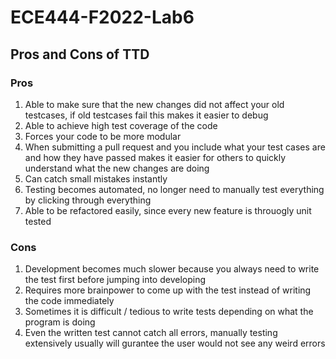 # ECE444-F2022-Lab6

## Pros and Cons of TTD

### Pros
1. Able to make sure that the new changes did not affect your old testcases, if old testcases fail this makes it easier to debug
2. Able to achieve high test coverage of the code
3. Forces your code to be more modular
4. When submitting a pull request and you include what your test cases are and how they have passed makes it easier for others to quickly understand what the new changes are doing
5. Can catch small mistakes instantly
6. Testing becomes automated, no longer need to manually test everything by clicking through everything
7. Able to be refactored easily, since every new feature is throuogly unit tested

### Cons
1. Development becomes much slower because you always need to write the test first before jumping into developing
2. Requires more brainpower to come up with the test instead of writing the code immediately
3. Sometimes it is difficult / tedious to write tests depending on what the program is doing
4. Even the written test cannot catch all errors, manually testing extensively usually will gurantee the user would not see any weird errors
